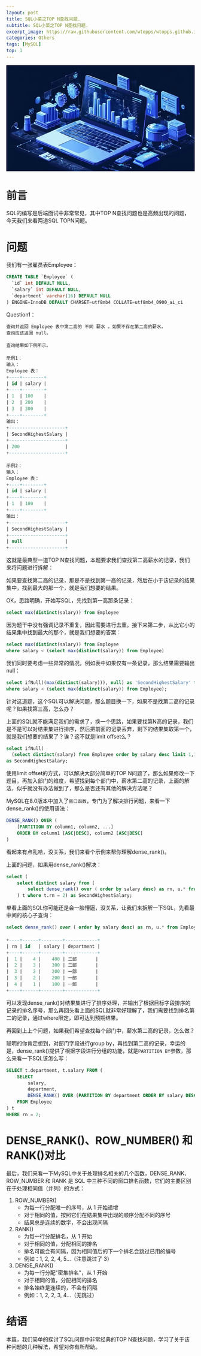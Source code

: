 ```yaml
---
layout: post
title: SQL小菜之TOP N查找问题.
subtitle: SQL小菜之TOP N查找问题.
excerpt_image: https://raw.githubusercontent.com/wtopps/wtopps.github.io/refs/heads/master/images/image1.webp
categories: Others
tags: [MySQL]
top: 1
---
```


![banner](https://raw.githubusercontent.com/wtopps/wtopps.github.io/refs/heads/master/images/image1.webp)

# 前言

SQL的编写是后端面试中非常常见，其中TOP N查找问题也是高频出现的问题，今天我们来看两道SQL TOPN问题。

# 问题

我们有一张雇员表Employee：

```sql
CREATE TABLE `Employee` (
  `id` int DEFAULT NULL,
  `salary` int DEFAULT NULL,
  `department` varchar(16) DEFAULT NULL
) ENGINE=InnoDB DEFAULT CHARSET=utf8mb4 COLLATE=utf8mb4_0900_ai_ci
```

Question1：

```sql
查询并返回 Employee 表中第二高的 不同 薪水 。如果不存在第二高的薪水，
查询应该返回 null。

查询结果如下例所示。

示例1：
输入：
Employee 表：
+----+--------+
| id | salary |
+----+--------+
| 1  | 100    |
| 2  | 200    |
| 3  | 300    |
+----+--------+
输出：
+---------------------+
| SecondHighestSalary |
+---------------------+
| 200                 |
+---------------------+

示例2：
输入：
Employee 表：
+----+--------+
| id | salary |
+----+--------+
| 1  | 100    |
+----+--------+
输出：
+---------------------+
| SecondHighestSalary |
+---------------------+
| null                |
+---------------------+
```

这就是最典型一道TOP N查找问题，本题要求我们查找第二高薪水的记录，我们来将问题进行拆解：

如果要查找第二高的记录，那是不是找到第一高的记录，然后在小于该记录的结果集中，找到最大的那一个，就是我们想要的结果。

OK，思路明确，开始写SQL，先找到第一高那条记录：

```sql
select max(distinct(salary)) from Employee
```

因为题干中没有强调记录不重复，因此需要进行去重，接下来第二步，从比它小的结果集中找到最大的那个，就是我们想要的答案：

```sql
select max(distinct(salary)) from Employee 
where salary < (select max(distinct(salary)) from Employee)
```

我们同时要考虑一些异常的情况，例如表中如果仅有一条记录，那么结果需要输出null：

```sql
select ifNull((max(distinct(salary))), null) as 'SecondHighestSalary' from Employee 
where salary < (select max(distinct(salary)) from Employee);
```

针对这道题，这个SQL可以解决问题，那么题目换一下，如果不是找第二高的记录呢？如果找第三高，怎么办？

上面的SQL就不能满足我们的需求了，换一个思路，如果要找第N高的记录，我们是不是可以对结果集进行排序，然后把前面的记录丢弃，剩下的结果集取第一个，就是我们想要的结果了？诶？这不就是limit offset么？

```sql
select ifNull(
  (select distinct(salary) from Employee order by salary desc limit 1,1), null) 
as SecondHighestSalary;
```

使用limit offset的方式，可以解决大部分简单的TOP N问题了，那么如果修改一下题目，再加入部门的维度，希望找到每个部门中，薪水第二高的记录，上面的解法，似乎就没有办法做到了，那么是否还有其他的解决方法呢？

MySQL在8.0版本中加入了`窗口函数`，专门为了解决排行问题，来看一下dense_rank()的使用语法：

```sql
DENSE_RANK() OVER (
    [PARTITION BY column1, column2, ...]
    ORDER BY column1 [ASC|DESC], column2 [ASC|DESC]
)
```

看起来有点乱哈，没关系，我们来看个示例来帮你理解dense_rank()。

上面的问题，如果用dense_rank()解决：

```sql
select (
	select distinct salary from (
    	select dense_rank() over ( order by salary desc) as rn, u.* from Employee u
    ) t where t.rn = 2) as SecondHighestSalary;
```

单看上面的SQL你可能还是会一脸懵逼，没关系，让我们来拆解一下SQL，先看最中间的核心子查询：

```sql
select dense_rank() over ( order by salary desc) as rn, u.* from Employee u;

+----+------+--------+------------+
| rn | id   | salary | department |
+----+------+--------+------------+
|  1 |    4 |    400 | 二部       |
|  2 |    3 |    300 | 二部       |
|  3 |    2 |    200 | 一部       |
|  3 |    2 |    200 | 一部       |
|  4 |    1 |    100 | 一部       |
+----+------+--------+------------+
```

可以发现dense_rank()对结果集进行了排序处理，并输出了根据目标字段排序的记录的排名序号，那么再回头看上面的SQL就非常好理解了，我们需要找到排名第二的记录，通过where限定，即可达到预期结果。

再回到上上个问题，如果我们希望查找每个部门中，薪水第二高的记录，怎么做？

聪明的你肯定想到，对部门字段进行group by，再找到第二高的记录，幸运的是，dense_rank()提供了根据字段进行分组的功能，就是`PARTITION BY`参数，那么来看一下SQL该怎么写：

```sql
SELECT t.department, t.salary FROM (
    SELECT 
        salary,
        department,
        DENSE_RANK() OVER (PARTITION BY department ORDER BY salary DESC) as rn
    FROM Employee
) t 
WHERE rn = 2;
```



# DENSE_RANK()、ROW_NUMBER() 和 RANK()对比

最后，我们来看一下MySQL中关于处理排名相关的几个函数，DENSE_RANK、ROW_NUMBER 和 RANK 是 SQL 中三种不同的窗口排名函数，它们的主要区别在于处理相同值（并列）的方式：

1. ROW_NUMBER()
   - 为每一行分配唯一的序号，从 1 开始递增
   - 对于相同的值，按照它们在结果集中出现的顺序分配不同的序号
   - 结果总是连续的数字，不会出现间隔
2. RANK()
   - 为每一行分配排名，从 1 开始
   - 对于相同的值，分配相同的排名
   - 排名可能会有间隔，因为相同值后的下一个排名会跳过已用的编号
   - 例如：1, 2, 2, 4, 5...（注意跳过了 3）
3. DENSE_RANK()
   - 为每一行分配"密集排名"，从 1 开始
   - 对于相同的值，分配相同的排名
   - 排名始终是连续的，不会有间隔
   - 例如：1, 2, 2, 3, 4...（无跳过）

# 结语

本篇，我们简单的探讨了SQL问题中非常经典的TOP N查找问题，学习了关于该种问题的几种解法，希望对你有所帮助。









